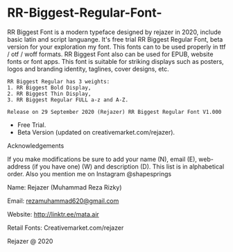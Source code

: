 # RR-Biggest-Regular-Font-

RR Biggest Font is a modern typeface designed by rejazer in 2020, include basic latin and script languange. 
It's free trial RR Biggest Regular Font, beta version for your exploration my font. 
This fonts can to be used properly in ttf / otf / woff formats. RR Biggest Font also can be used for EPUB, website fonts or font apps. 
This font is suitable for striking displays such as posters, logos and branding identity, taglines, cover designs, etc.

	RR Biggest Regular has 3 weights:
	1. RR Biggest Bold Display, 
	2. RR Biggest Thin Display, 
	3. RR Biggest Regular FULL a-z and A-Z.

	Release on 29 September 2020 (Rejazer) RR Biggest Regular Font V1.000
- Free Trial.
- Beta Version (updated on creativemarket.com/rejazer).


Acknowledgements

If you make modifications be sure to add your name (N),
email (E), web-address (if you have one) (W) and
description (D). This list is in alphabetical order. Also you mention me on Instagram @shapesprings

Name: Rejazer (Muhammad Reza Rizky)

Email: rezamuhammad620@gmail.com

Website: http://linktr.ee/mata.air

Retail Fonts: Creativemarket.com/rejazer

Rejazer @ 2020
